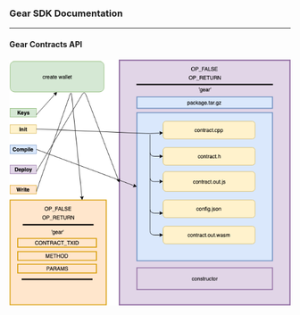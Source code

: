 ### Gear SDK Documentation

___

#### Gear Contracts API

<p align="left">
  <img src="./gear_docs.png" width="600" syle="padding: 40px" 
</p>
